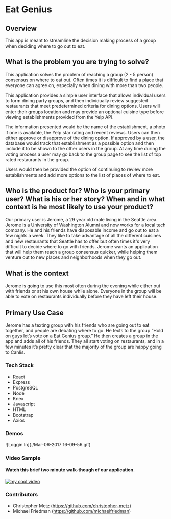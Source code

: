 # Eat Genius

## Overview

This app is meant to streamline the decision making process of a group when deciding where to go out to eat.

## What is the problem you are trying to solve?

This application solves the problem of reaching a group (2 - 5 person) consensus on where to eat out. Often times it is difficult to find a place  that everyone can agree on, especially when dining with more than two people.

This application provides a simple user interface that allows individual users to form dining party groups, and then individually review suggested restaurants that meet predetermined criteria for dining options. Users will enter their groups location and may provide an optional cuisine type before viewing establishments provided from the Yelp API.

The information presented would be the name of the establishment, a photo if one is available, the Yelp star rating and recent reviews. Users can then either approve or disapprove of the dining option. If approved by a user, the database would track that establishment as a possible option and then include it to be shown to the other users in the group. At any time during the voting process a user may go back to the group page to see the list of top rated restaurants in the group.

Users would then be provided the option of continuing to review more establishments and add more options to the list of places of where to eat.

## Who is the product for? Who is your primary user? What is his or her story?  When and in what context is he most likely to use your product?

Our primary user is Jerome, a 29 year old male living in the Seattle area. Jerome is a University of Washington Alumni and now works for a local tech company. He and his friends have disposable income and go out to eat a few nights a week. They like to take advantage of all the different cuisines and new restaurants that Seattle has to offer but often times it's very difficult to decide where to go with friends. Jerome wants an application that will help them reach a group consensus quicker, while helping them venture out to new places and neighborhoods when they go out.

## What is the context

Jerome is going to use this most often during the evening while either out with friends or at his own house while alone. Everyone in the group will be able to vote on restaurants individually before they have left their house.

## Primary Use Case
Jerome has a texting group with his friends who are going out to eat together, and people are debating where to go. He texts to the group “Hold on guys let’s vote on a Eat Genius group.” He then creates a group in the app and adds all of his friends. They all start voting on restaurants, and in a few minutes it’s pretty clear that the majority of the group are happy going to Canlis.

### Tech Stack
- React
- Express
- PostgreSQL
- Node
- Knex
- Javascript
- HTML
- Bootstrap
- Axios
### Demos
![Loggin In](./Mar-06-2017 16-09-56.gif)
### Video Sample
#### Watch this brief two minute walk-though of our application.
[![my cool video](https://img.youtube.com/vi/glEvogjdEVY/0.jpg)](https://www.youtube.com/watch?v=glEvogjdEVY)

### Contributors
- Christopher Metz (https://github.com/christopher-metz)
- Michael Friedman (https://github.com/michaelfriedman)
